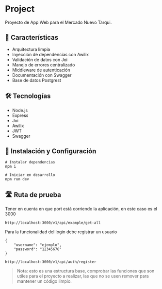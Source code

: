 # Project
Proyecto de App Web para el Mercado Nuevo Tarqui.

## 🚀 Características

- Arquitectura limpia
- Inyección de dependencias con Awilix
- Validación de datos con Joi
- Manejo de errores centralizado
- Middleware de autenticación
- Documentación con Swagger
- Base de datos Postgrest

## 🛠️ Tecnologías

- Node.js
- Express
- Joi
- Awilix
- JWT
- Swagger

## 🔧 Instalación y Configuración

```
# Instalar dependencias
npm i

# Iniciar en desarrollo
npm run dev

```

## 🛣️ Ruta de prueba

Tener en cuenta en que port está corriendo la aplicación, en este caso es el 3000

```
http://localhost:3000/v1/api/example/get-all

```

Para la funcionalidad del login debe registrar un usuario

```
{
    "username": "ejemplo",
    "password": "12345678"
}

```

```
http://localhost:3000/v1/api/auth/register

```

> Nota: esto es una estructura base, comprobar las funciones que son utiles para el proyecto a realizar, las que no se usen remover para mantener un código limpio.
